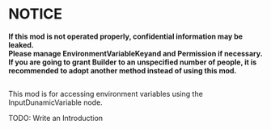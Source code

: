 # NOTICE
**If this mod is not operated properly, confidential information may be leaked.  
Please manage EnvironmentVariableKeyand and Permission if necessary.  
If you are going to grant Builder to an unspecified number of people, it is recommended to adopt another method instead of using this mod.**  

##
This mod is for accessing environment variables using the InputDunamicVariable node.

TODO: Write an Introduction
